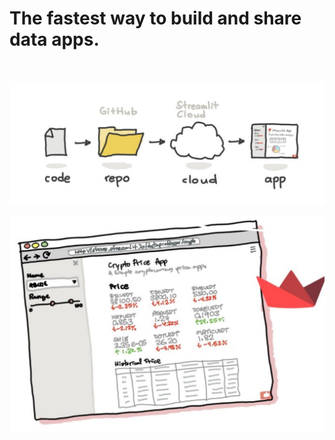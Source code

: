 # The fastest way to build and share data apps.
<br>

![alt_text](https://github.com/bacdillon/Python/blob/master/streamlit/Images/streamlit.jpg)

![alt_text](https://github.com/bacdillon/Python/blob/master/streamlit/Images/Data%20Science.jpg)
